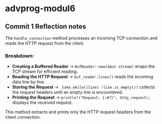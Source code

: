 # advprog-modul6

## Commit 1 Reflection notes

The `handle_connection` method processes an incoming TCP connection and reads the HTTP request from the client.

### Breakdown:
- **Creating a Buffered Reader** → `BufReader::new(&mut stream)` wraps the TCP stream for efficient reading.
- **Reading the HTTP Request** → `buf_reader.lines()` reads the incoming data line by line.
- **Storing the Request** → `.take_while(|line| !line.is_empty())` collects the request headers until an empty line is encountered.
- **Printing the Request** → `println!("Request: {:#?}", http_request);` displays the received request.

This method extracts and prints only the HTTP request headers from the client connection.